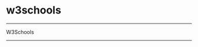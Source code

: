 # w3schools
*******************************************
W3Schools 
******************************************